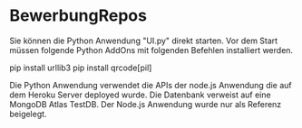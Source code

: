 # BewerbungRepos

Sie können die Python Anwendung "UI.py" direkt starten. 
Vor dem Start müssen folgende Python AddOns mit folgenden Befehlen installiert werden.

pip install urllib3
pip install qrcode[pil]

Die Python Anwendung verwendet die APIs der node.js Anwendung die auf dem Heroku Server deployed wurde.
Die Datenbank verweist auf eine MongoDB Atlas TestDB.
Der Node.js Anwendung wurde nur als Referenz beigelegt.

